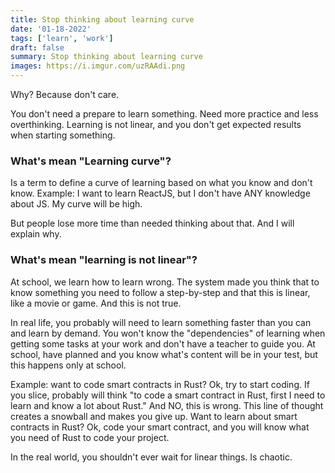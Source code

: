 ```yaml
---
title: Stop thinking about learning curve
date: '01-18-2022'
tags: ['learn', 'work']
draft: false
summary: Stop thinking about learning curve
images: https://i.imgur.com/uzRAAdi.png
---
```


Why? Because don't care.

You don't need a prepare to learn something. Need more practice and less overthinking. Learning is not linear, and you don't get expected results when starting something.

### What's mean "Learning curve"?

Is a term to define a curve of learning based on what you know and don't know. Example: I want to learn ReactJS, but I don't have ANY knowledge about JS. My curve will be high.

But people lose more time than needed thinking about that. And I will explain why.

### What's mean "learning is not linear"?

At school, we learn how to learn wrong. The system made you think that to know something you need to follow a step-by-step and that this is linear, like a movie or game. And this is not true.

In real life, you probably will need to learn something faster than you can and learn by demand. You won't know the "dependencies" of learning when getting some tasks at your work and don't have a teacher to guide you. At school, have planned and you know what's content will be in your test, but this happens only at school.

Example: want to code smart contracts in Rust? Ok, try to start coding. If you slice, probably will think "to code a smart contract in Rust, first I need to learn and know a lot about Rust." And NO, this is wrong. This line of thought creates a snowball and makes you give up. Want to learn about smart contracts in Rust? Ok, code your smart contract, and you will know what you need of Rust to code your project.

In the real world, you shouldn't ever wait for linear things. Is chaotic.
